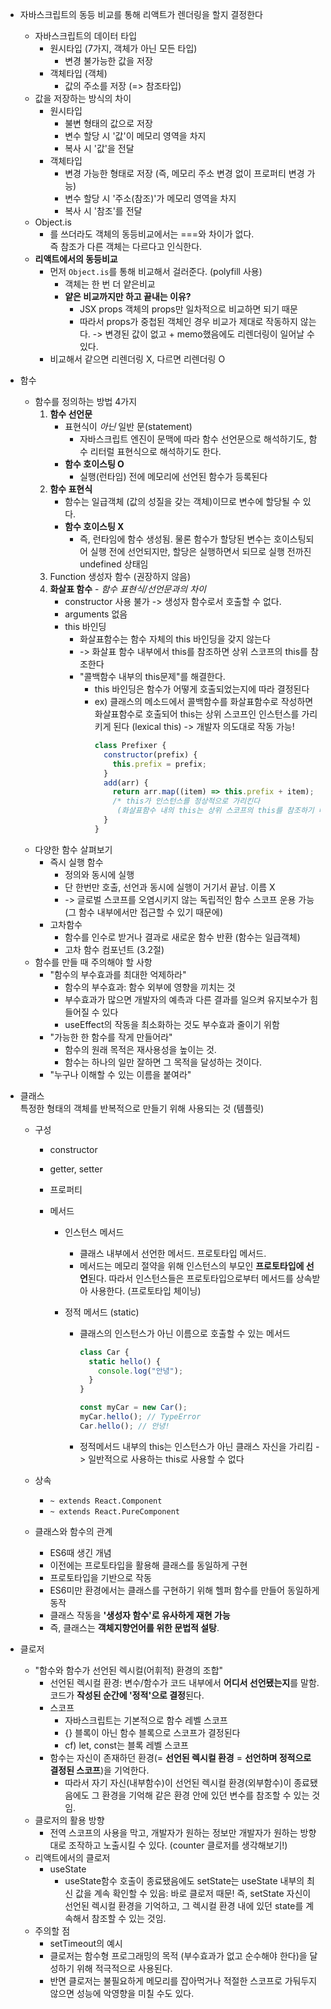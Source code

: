 - 자바스크립트의 동등 비교를 통해 리액트가 렌더링을 할지 결정한다

  - 자바스크립트의 데이터 타입
    - 원시타입 (7가지, 객체가 아닌 모든 타입)
      - 변경 불가능한 값을 저장
    - 객체타입 (객체)
      - 값의 주소를 저장 (=> 참조타입)
  - 값을 저장하는 방식의 차이
    - 원시타입
      - 불변 형태의 값으로 저장
      - 변수 할당 시 '값'이 메모리 영역을 차지
      - 복사 시 '값'을 전달
    - 객체타입
      - 변경 가능한 형태로 저장 (즉, 메모리 주소 변경 없이 프로퍼티 변경 가능)
      - 변수 할당 시 '주소(참조)'가 메모리 영역을 차지
      - 복사 시 '참조'를 전달
  - Object.is
    - 를 쓰더라도 객체의 동등비교에서는 ===와 차이가 없다.  
      즉 참조가 다른 객체는 다르다고 인식한다.
  - **리액트에서의 동등비교**
    - 먼저 `Object.is`를 통해 비교해서 걸러준다. (polyfill 사용)
      - 객체는 한 번 더 얕은비교
      - **얕은 비교까지만 하고 끝내는 이유?**
        - JSX props 객체의 props만 일차적으로 비교하면 되기 때문
        - 따라서 props가 중첩된 객체인 경우 비교가 제대로 작동하지 않는다. -> 변경된 값이 없고 + memo했음에도 리렌더링이 일어날 수 있다.
    - 비교해서 같으면 리렌더링 X, 다르면 리렌더링 O

- 함수
  - 함수를 정의하는 방법 4가지
    1. **함수 선언문**
       - 표현식이 _아닌_ 일반 문(statement)
         - 자바스크립트 엔진이 문맥에 따라 함수 선언문으로 해석하기도, 함수 리터럴 표현식으로 해석하기도 한다.
       - **함수 호이스팅 O**
         - 실행(런타임) 전에 메모리에 선언된 함수가 등록된다
    2. **함수 표현식**
       - 함수는 일급객체 (값의 성질을 갖는 객체)이므로 변수에 할당될 수 있다.
       - **함수 호이스팅 X**
         - 즉, 런타임에 함수 생성됨.
           물론 함수가 할당된 변수는 호이스팅되어 실행 전에 선언되지만, 할당은 실행하면서 되므로 실행 전까진 undefined 상태임
    3. Function 생성자 함수 (권장하지 않음)
    4. **화살표 함수** - _함수 표현식/선언문과의 차이_
       - constructor 사용 불가 -> 생성자 함수로서 호출할 수 없다.
       - arguments 없음
       - this 바인딩
         - 화살표함수는 함수 자체의 this 바인딩을 갖지 않는다
         - -> 화살표 함수 내부에서 this를 참조하면 상위 스코프의 this를 참조한다
         - "콜백함수 내부의 this문제"를 해결한다.
           - this 바인딩은 함수가 어떻게 호출되었는지에 따라 결정된다
           - ex) 클래스의 메소드에서 콜백함수를 화살표함수로 작성하면 화살표함수로 호출되어 this는 상위 스코프인 인스턴스를 가리키게 된다 (lexical this) -> 개발자 의도대로 작동 가능!
             ```js
             class Prefixer {
               constructor(prefix) {
                 this.prefix = prefix;
               }
               add(arr) {
                 return arr.map((item) => this.prefix + item);
                 /* this가 인스턴스를 정상적으로 가리킨다 
                  (화살표함수 내의 this는 상위 스코프의 this를 참조하기 때문!) */
               }
             }
             ```
  - 다양한 함수 살펴보기
    - 즉시 실행 함수
      - 정의와 동시에 실행
      - 단 한번만 호출, 선언과 동시에 실행이 거기서 끝남. 이름 X
      - -> 글로벌 스코프를 오염시키지 않는 독립적인 함수 스코프 운용 가능 (그 함수 내부에서만 접근할 수 있기 때문에)
    - 고차함수
      - 함수를 인수로 받거나 결과로 새로운 함수 반환 (함수는 일급객체)
      - 고차 함수 컴포넌트 (3.2절)
  - 함수를 만들 때 주의해야 할 사항
    - "함수의 부수효과를 최대한 억제하라"
      - 함수의 부수효과: 함수 외부에 영향을 끼치는 것
      - 부수효과가 많으면 개발자의 예측과 다른 결과를 일으켜 유지보수가 힘들어질 수 있다
      - useEffect의 작동을 최소화하는 것도 부수효과 줄이기 위함
    - "가능한 한 함수를 작게 만들어라"
      - 함수의 원래 목적은 재사용성을 높이는 것.
      - 함수는 하나의 일만 잘하면 그 목적을 달성하는 것이다.
    - "누구나 이해할 수 있는 이름을 붙여라"
- 클래스  
  특정한 형태의 객체를 반복적으로 만들기 위해 사용되는 것 (템플릿)

  - 구성

    - constructor
    - getter, setter
    - 프로퍼티
    - 메서드

      - 인스턴스 메서드
        - 클래스 내부에서 선언한 메서드. 프로토타입 메서드.
        - 메서드는 메모리 절약을 위해 인스턴스의 부모인 **프로토타입에 선언**된다.
          따라서 인스턴스들은 프로토타입으로부터 메서드를 상속받아 사용한다. (프로토타입 체이닝)
      - 정적 메서드 (static)

        - 클래스의 인스턴스가 아닌 이름으로 호출할 수 있는 메서드

          ```js
          class Car {
            static hello() {
              console.log("안녕");
            }
          }

          const myCar = new Car();
          myCar.hello(); // TypeError
          Car.hello(); // 안녕!
          ```

        - 정적메서드 내부의 this는 인스턴스가 아닌 클래스 자신을 가리킴 -> 일반적으로 사용하는 this로 사용할 수 없다

  - 상속
    - `~ extends React.Component`
    - `~ extends React.PureComponent`
  - 클래스와 함수의 관계
    - ES6때 생긴 개념
    - 이전에는 프로토타입을 활용해 클래스를 동일하게 구현
    - 프로토타입을 기반으로 작동
    - ES6미만 환경에서는 클래스를 구현하기 위해 헬퍼 함수를 만들어 동일하게 동작
    - 클래스 작동을 **'생성자 함수'로 유사하게 재현 가능**
    - 즉, 클래스는 **객체지향언어를 위한 문법적 설탕**.

- 클로저
  - "함수와 함수가 선언된 렉시컬(어휘적) 환경의 조합"
    - 선언된 렉시컬 환경: 변수/함수가 코드 내부에서 **어디서 선언됐는지**를 말함. 코드가 **작성된 순간에 '정적'으로 결정**된다.
    - 스코프
      - 자바스크립트는 기본적으로 함수 레벨 스코프
      - {} 블록이 아닌 함수 블록으로 스코프가 결정된다
      - cf) let, const는 블록 레벨 스코프
    - 함수는 자신이 존재하던 환경(= **선언된 렉시컬 환경** = **선언하며 정적으로 결정된 스코프**)을 기억한다.
      - 따라서 자기 자신(내부함수)이 선언된 렉시컬 환경(외부함수)이 종료됐음에도 그 환경을 기억해 같은 환경 안에 있던 변수를 참조할 수 있는 것임.
  - 클로저의 활용 방향
    - 전역 스코프의 사용을 막고, 개발자가 원하는 정보만 개발자가 원하는 방향대로 조작하고 노출시킬 수 있다. (counter 클로저를 생각해보기!)
  - 리액트에서의 클로저
    - useState
      - useState함수 호출이 종료됐음에도 setState는 useState 내부의 최신 값을 계속 확인할 수 있음: 바로 클로저 때문! 즉, setState 자신이 선언된 렉시컬 환경을 기억하고, 그 렉시컬 환경 내에 있던 state를 계속해서 참조할 수 있는 것임.
  - 주의할 점
    - setTimeout의 예시
    - 클로저는 함수형 프로그래밍의 목적 (부수효과가 없고 순수해야 한다)을 달성하기 위해 적극적으로 사용된다.
    - 반면 클로저는 불필요하게 메모리를 잡아먹거나 적절한 스코프로 가둬두지 않으면 성능에 악영향을 미칠 수도 있다.

